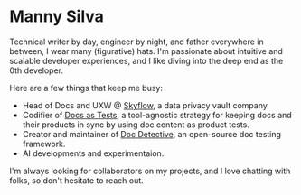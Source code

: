 # Manny Silva

Technical writer by day, engineer by night, and father everywhere in between, I wear many (figurative) hats. I'm passionate about intuitive and scalable developer experiences, and I like diving into the deep end as the 0th developer.

Here are a few things that keep me busy: 
- Head of Docs and UXW @ [Skyflow](docs.skyflow.com), a data privacy vault company
- Codifier of [Docs as Tests](www.docsastests.com), a tool-agnostic strategy for keeping docs and their products in sync by using doc content as product tests.
- Creator and maintainer of [Doc Detective](doc-detective.com), an open-source doc testing framework.
- AI developments and experimentaion.

I'm always looking for collaborators on my projects, and I love chatting with folks, so don't hesitate to reach out.
